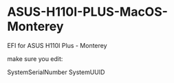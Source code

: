 # ASUS-H110I-PLUS-MacOS-Monterey
EFI for ASUS H110I Plus - Monterey 

make sure you edit:

SystemSerialNumber
SystemUUID


